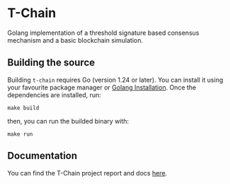 # T-Chain

Golang implementation of a threshold signature based consensus mechanism and a basic blockchain simulation.

## Building the source

Building `t-chain` requires Go (version 1.24 or later). You can install it using your favourite package manager or [Golang Installation](https://go.dev/doc/). Once the dependencies are installed, run:

```shell
make build
```

then, you can run the builded binary with:

```shell
make run
```
## Documentation

You can find the T-Chain project report and docs [here](docs/REPORT.md).